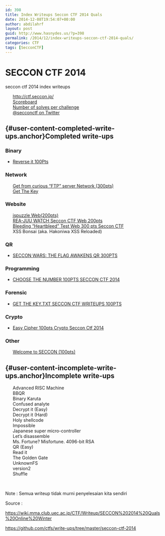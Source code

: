 ```yaml
---
id: 398
title: Index Writeups Seccon CTF 2014 Quals
date: 2014-12-08T19:54:07+00:00
author: abdilahrf
layout: post
guid: http://www.hasnydes.us/?p=398
permalink: /2014/12/index-writeups-seccon-ctf-2014-quals/
categories: CTF
tags: [SecconCTF]
---
```

# SECCON CTF 2014

seccon ctf 2014 index writeups

<ul class="task-list">
  <li>
    <a href="http://ctf.seccon.jp/">http://ctf.seccon.jp/</a>
  </li>
  <li>
    <a href="http://ctf.seccon.jp/rank/">Scoreboard</a>
  </li>
  <li>
    <a href="http://pastebin.com/raw.php?i=0aKPTrsY">Number of solves per challenge</a>
  </li>
  <li>
    <a href="https://twitter.com/secconctf">@secconctf on Twitter</a>
  </li>
</ul>

## [](https://github.com/ctfs/write-ups/tree/master/seccon-ctf-2014#completed-write-ups){#user-content-completed-write-ups.anchor}Completed write-ups

### Binary

  * <a title="Reverse It Seccon CTF" href="http://www.hasnydes.us/2014/12/reverseit-binary-seccon-ctf-100pts/" target="_blank">Reverse it 100Pts</a>

### Network

<ul class="task-list">
  <li>
    <a href="http://www.hasnydes.us/2014/12/get-curious-ftp-server-network-300pts-seccon-writeups/">Get from curious “FTP” server Network (300pts)</a>
  </li>
  <li>
    <a title="Get The Key" href="http://www.hasnydes.us/2014/12/get-the-key-seccon-ctf-2014-100pts/" target="_blank">Get The Key</a>
  </li>
</ul>

### Website

<ul class="task-list">
  <li>
    <a href="http://www.hasnydes.us/2014/12/jspuzzle-web-200pts-writeups-seccon-ctf/" target="_blank">jspuzzle Web(200pts)</a>
  </li>
  <li>
    <a href="http://www.hasnydes.us/2014/12/rea-juu-watch-seccon-ctf-web-200pts/" target="_blank">REA-JUU WATCH Seccon CTF Web 200pts</a>
  </li>
  <li>
    <a href="http://www.hasnydes.us/2014/12/bleeding-heartbleed-test-web-300-pts-seccon-ctf/" target="_blank">Bleeding “Heartbleed” Test Web 300 pts Seccon CTF</a>
  </li>
  <li>
    XSS Bonsai (aka. Hakoniwa XSS Reloaded)
  </li>
</ul>

### QR

  * <a href="http://www.hasnydes.us/2014/12/seccon-wars-flag-awakens-qr-300pts/" target="_blank">SECCON WARS: THE FLAG AWAKENS QR 300PTS</a>

### Programming

  * <a title="CHOOSE THE NUMBER 100PTS SECCON CTF 2014" href="http://www.hasnydes.us/2014/12/choose-number-100pts-seccon-ctf-2014/" target="_blank">CHOOSE THE NUMBER 100PTS SECCON CTF 2014</a>

### Forensic

  * <a title="GET THE KEY.TXT SECCON CTF WRITEUPS 100PTS" href="http://www.hasnydes.us/2014/12/get-key-txt-seccon-ctf-writeups-100pts/" target="_blank">GET THE KEY.TXT SECCON CTF WRITEUPS 100PTS</a>

### Crypto

  * <a title="EASY CIPHER 100PTS CRYPTO SECCON CTF 2014" href="http://www.hasnydes.us/2014/12/easy-cipher-100pts-crypto-seccon-ctf-2014/" target="_blank">Easy Cipher 100pts Crypto Seccon Ctf 2014</a>

### Other

<ul class="task-list">
  <li>
    <a title="Welcome to Seccon CTF" href="http://www.hasnydes.us/2014/12/welcome-to-seccon-ctf-100pts-writeups/" target="_blank">Welcome to SECCON (100pts)</a>
  </li>
</ul>

## [](https://github.com/ctfs/write-ups/tree/master/seccon-ctf-2014#incomplete-write-ups){#user-content-incomplete-write-ups.anchor}Incomplete write-ups

<ul class="task-list">
  <li>
    Advanced RISC Machine
  </li>
  <li>
    BBQR
  </li>
  <li>
    Binary Karuta
  </li>
  <li>
    Confused analyte
  </li>
  <li>
    Decrypt it (Easy)
  </li>
  <li>
    Decrypt it (Hard)
  </li>
  <li>
    Holy shellcode
  </li>
  <li>
    Impossible
  </li>
  <li>
    Japanese super micro-controller
  </li>
  <li>
    Let’s disassemble
  </li>
  <li>
    Ms. Fortune? Misfortune. 4096-bit RSA
  </li>
  <li>
    QR (Easy)
  </li>
  <li>
    Read it
  </li>
  <li>
    The Golden Gate
  </li>
  <li>
    UnknownFS
  </li>
  <li>
    version2
  </li>
  <li>
    Shuffle
  </li>
</ul>

&nbsp;

Note : Semua writeup tidak murni penyelesaian kita sendiri

Source :

<a href="https://wiki.mma.club.uec.ac.jp/CTF/Writeup/SECCON%202014%20Quals%20Online%20Winter" target="_blank" rel="nofollow" data-reactid=".8o.$mid=11417961148853=2af18fb5a4c667a2e96.2:0.0.0.0.0.0.$range0:0">https://wiki.mma.club.uec.ac.jp/CTF/Writeup/SECCON%202014%20Quals%20Online%20Winter</a>

<a href="https://github.com/ctfs/write-ups/tree/master/seccon-ctf-2014" target="_blank">https://github.com/ctfs/write-ups/tree/master/seccon-ctf-2014</a>

&nbsp;